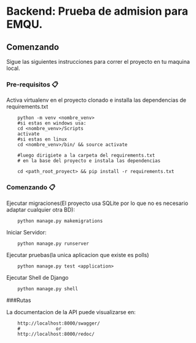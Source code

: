 # Backend: Prueba de admision para EMQU.

## Comenzando

Sigue las siguientes instrucciones para correr el proyecto en tu maquina local.

### Pre-requisitos 📋

Activa virtualenv en el proyecto clonado e installa las dependencias de requirements.txt

```shell
    python -m venv <nombre_venv>
    #si estas en windows usa:
    cd <nombre_venv>/Scripts
    activate
    #si estas en linux
    cd <nombre_venv>/bin/ && source activate
    
    #luego dirigiete a la carpeta del requirements.txt
    # en la base del proyecto e instala las dependencias
    
    cd <path_root_proyect> && pip install -r requirements.txt
```

### Comenzando 📋

Ejecutar migraciones(El proyecto usa SQLite por lo que no es necesario adaptar cualquier otra BD):

```shell
    python manage.py makemigrations
```

Iniciar Servidor:

```shell
    python manage.py runserver
```

Ejecutar pruebas(la unica aplicacion que existe es polls)

```shell
    python manage.py test <application>
```
Ejecutar Shell de Django

```shell
    python manage.py shell
```

###Rutas

La documentacion de la API puede visualizarse en:
```shell
    http://localhost:8000/swagger/
    #             or
    http://localhost:8000/redoc/
```

